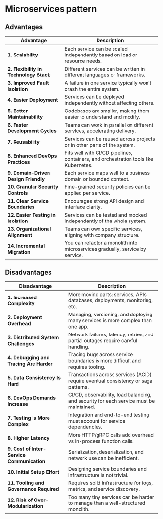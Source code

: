 # Microservices pattern


## Advantages
| **Advantage**                          | **Description**                                                                      |
| -------------------------------------- | ------------------------------------------------------------------------------------ |
| **1. Scalability**                     | Each service can be scaled independently based on load or resource needs.            |
| **2. Flexibility in Technology Stack** | Different services can be written in different languages or frameworks.              |
| **3. Improved Fault Isolation**        | A failure in one service typically won’t crash the entire system.                    |
| **4. Easier Deployment**               | Services can be deployed independently without affecting others.                     |
| **5. Better Maintainability**          | Codebases are smaller, making them easier to understand and modify.                  |
| **6. Faster Development Cycles**       | Teams can work in parallel on different services, accelerating delivery.             |
| **7. Reusability**                     | Services can be reused across projects or in other parts of the system.              |
| **8. Enhanced DevOps Practices**       | Fits well with CI/CD pipelines, containers, and orchestration tools like Kubernetes. |
| **9. Domain-Driven Design Friendly**   | Each service maps well to a business domain or bounded context.                      |
| **10. Granular Security Controls**     | Fine-grained security policies can be applied per service.                           |
| **11. Clear Service Boundaries**       | Encourages strong API design and interface clarity.                                  |
| **12. Easier Testing in Isolation**    | Services can be tested and mocked independently of the whole system.                 |
| **13. Organizational Alignment**       | Teams can own specific services, aligning with company structure.                    |
| **14. Incremental Migration**          | You can refactor a monolith into microservices gradually, service by service.        |



## Disadvantages

| **Disadvantage**                           | **Description**                                                                         |
| ------------------------------------------ | --------------------------------------------------------------------------------------- |
| **1. Increased Complexity**                | More moving parts: services, APIs, databases, deployments, monitoring, etc.             |
| **2. Deployment Overhead**                 | Managing, versioning, and deploying many services is more complex than one app.         |
| **3. Distributed System Challenges**       | Network failures, latency, retries, and partial outages require careful handling.       |
| **4. Debugging and Tracing Are Harder**    | Tracing bugs across service boundaries is more difficult and requires tooling.          |
| **5. Data Consistency Is Hard**            | Transactions across services (ACID) require eventual consistency or saga patterns.      |
| **6. DevOps Demands Increase**             | CI/CD, observability, load balancing, and security for each service must be maintained. |
| **7. Testing Is More Complex**             | Integration and end-to-end testing must account for service dependencies.               |
| **8. Higher Latency**                      | More HTTP/gRPC calls add overhead vs in-process function calls.                         |
| **9. Cost of Inter-Service Communication** | Serialization, deserialization, and network use can be inefficient.                     |
| **10. Initial Setup Effort**               | Designing service boundaries and infrastructure is not trivial.                         |
| **11. Tooling and Governance Required**    | Requires solid infrastructure for logs, metrics, and service discovery.                 |
| **12. Risk of Over-Modularization**        | Too many tiny services can be harder to manage than a well-structured monolith.         |
